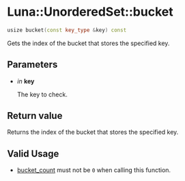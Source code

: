 # Luna::UnorderedSet::bucket

```c++
usize bucket(const key_type &key) const
```

Gets the index of the bucket that stores the specified key. 



## Parameters
* *in* **key**

    The key to check. 

## Return value
Returns the index of the bucket that stores the specified key. 

## Valid Usage
* [bucket_count](class_luna_1_1_unordered_set_1ace2cb5dc8f915f78658dac76efacd4c1.md) must not be `0` when calling this function. 

